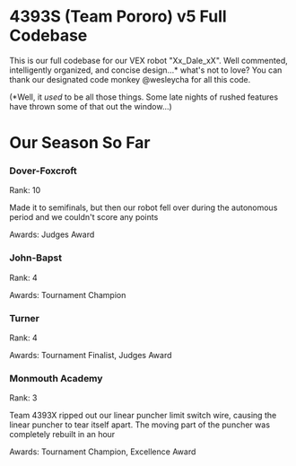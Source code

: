 # 4393S (Team Pororo) v5 Full Codebase

This is our full codebase for our VEX robot "Xx_Dale_xX". Well commented, intelligently organized, and concise design...* 
what's not to love? You can thank our designated code monkey @wesleycha for all this code. 

(*Well, it *used* to be all those things. Some late nights of rushed features have thrown some of that out the window...)

# Our Season So Far

### Dover-Foxcroft
Rank: 10

Made it to semifinals, but then our robot fell over during the autonomous period and we couldn't score any points

Awards: Judges Award

### John-Bapst
Rank: 4

Awards: Tournament Champion

### Turner
Rank: 4

Awards: Tournament Finalist, Judges Award

### Monmouth Academy
Rank: 3

Team 4393X ripped out our linear puncher limit switch wire, causing the
linear puncher to tear itself apart. The moving part of the puncher
was completely rebuilt in an hour

Awards: Tournament Champion, Excellence Award
